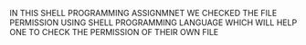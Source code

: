 IN THIS SHELL PROGRAMMING ASSIGNMNET WE CHECKED THE FILE PERMISSION USING SHELL PROGRAMMING LANGUAGE WHICH WILL HELP ONE TO CHECK THE PERMISSION OF THEIR OWN FILE
